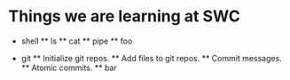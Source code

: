 Things we are learning at SWC
=============================

* shell
** ls
** cat
** pipe
** foo

* git
** Initialize git repos.
** Add files to git repos.
** Commit messages.
** Atomic commits.
** bar
